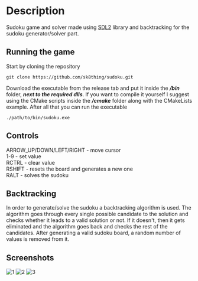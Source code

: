 # Description
Sudoku game and solver made using [SDL2](https://www.libsdl.org/index.php) library and backtracking for the sudoku generator/solver part.
## Running the game
Start by cloning the repository
```
git clone https://github.com/sk8thing/sudoku.git
```
Download the executable from the release tab and put it inside the ***/bin*** folder, ***next to the required dlls***.
If you want to compile it yourself I suggest using the CMake scripts inside the ***/cmake*** folder along with the CMakeLists example.
After all that you can run the executable
```
./path/to/bin/sudoku.exe
```
## Controls
ARROW_UP/DOWN/LEFT/RIGHT - move cursor\
1-9 - set value\
RCTRL - clear value\
RSHIFT - resets the board and generates a new one\
RALT - solves the sudoku
## Backtracking
In order to generate/solve the sudoku a backtracking algorithm is used.
The algorithm goes through every single possible candidate to the solution and checks whether it leads to a valid solution or not.
If it doesn't, then it gets eliminated and the algorithm goes back and checks the rest of the candidates.
After generating a valid sudoku board, a random number of values is removed from it.
## Screenshots
![1](https://user-images.githubusercontent.com/101511232/166741103-b27350c2-b8d2-47a9-b266-f8e09ba1bf91.png)
![2](https://user-images.githubusercontent.com/101511232/166741210-dfa4594c-bee7-4c70-8dd3-b02706589262.png)
![3](https://user-images.githubusercontent.com/101511232/166741271-c14a97aa-1aa1-434a-b96f-d6912bbd21e8.png)
